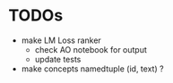 # TODOs
- make LM Loss ranker
  - check AO notebook for output
  - update tests
- make concepts namedtuple (id, text) ?